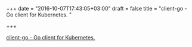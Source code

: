 +++
date = "2016-10-07T17:43:05+03:00"
draft = false
title = "client-go - Go client for Kubernetes. "

+++

<p><a href="https://t.co/7ou52uoZSR">client-go - Go client for Kubernetes. </a></p>
